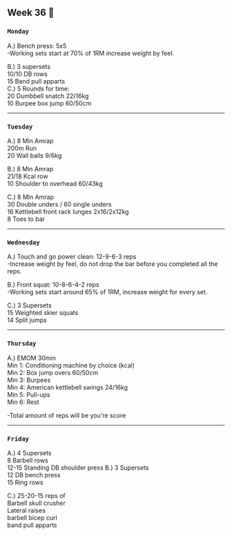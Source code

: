 ## Week 36  :orangutan:

### `Monday`     
A.) Bench press: 5x5  
-Working sets start at 70% of 1RM increase weight by feel.  

B.) 3 supersets  
10/10 DB rows  
15 Band pull apparts  
C.) 5 Rounds for time:  
20 Dumbbell snatch 22/16kg  
10 Burpee box jump 60/50cm  



---
### `Tuesday`
A.) 8 Min Amrap  
200m Run  
20 Wall balls 9/6kg  

B.) 8 Min Amrap  
21/18 Kcal row  
10 Shoulder to overhead 60/43kg  

C.) 8 Min Amrap  
30 Double unders / 60 single unders  
16  Kettlebell front rack lunges 2x16/2x12kg  
8 Toes to bar  


----
### `Wednesday`
A.) Touch and go power clean: 12-9-6-3 reps  
-Increase weight by feel, do not drop the bar before you completed all the reps.  

B.) Front squat: 10-8-6-4-2 reps  
-Working sets start around 65% of 1RM, increase weight for every set.  

C.) 3 Supersets   
15 Weighted skier squats  
14 Split jumps  






----
### `Thursday`  

A.) EMOM  30min  
Min 1: Conditioning machine by choice (kcal)   
Min 2: Box jump overs 60/50cm  
Min 3: Burpees   
Min 4: American kettlebell swings 24/16kg  
Min 5: Pull-ups   
Min 6: Rest  

-Total amount of reps will be you're score  


---
### `Friday` 
A.) 4 Supersets  
8 Barbell rows  
12-15 Standing DB shoulder press 
B.) 3 Supersets  
12 DB bench press  
15 Ring rows  

C.) 25-20-15 reps of  
Barbell skull crusher  
Lateral raises  
barbell bicep curl  
band pull apparts  





